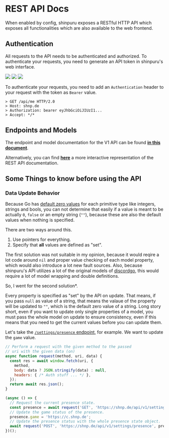 # REST API Docs

When enabled by config, shinpuru exposes a RESTful HTTP API which exposes all functionalities which are also available to the web frontend.

## Authentication

All requests to the API needs to be authenticated and authorized. To authenticate your requests, you need to generate an API token in shinpuru's web interface.

![](https://i.imgur.com/KYp2OdR.png)
![](https://i.imgur.com/RBrQwrH.png)
![](https://i.imgur.com/XPS0h7R.png)

To authenticate your requests, you need to add an `Authentication` header to your request with the token as `Bearer` value.

```
> GET /api/me HTTP/2.0
> Host: shnp.de
> Authorization: bearer eyJhbGciOiJIUzI1...
> Accept: */*
```

## Endpoints and Models

The endpoint and model documentation for the V1 API can be found [**in this document**](v1/restapi.md).

Alternatively, you can find [**here**](https://app.swaggerhub.com/apis-docs/zekroTJA/shinpuru-main-api/1.0) a more interactive representation of the REST API documentation.

## Some Things to know before using the API

### Data Update Behavior

Because Go has [default zero values](https://tour.golang.org/basics/12) for each primitive type like integers, strings and bools, you can not determine that easily if a value is meant to be actually `0`, `false` or an empty string (`""`), because these are also the default values when nothing is specified.

There are two ways around this.

1. Use pointers for everything.
2. Specify that **all** values are defined as "set".

The first solution was not suitable in my opinion, because it would reqire a lot code around `nil` and proper value checking of each model property, which would also introduce a lot new fault sources. Also, because shinpuru's API utilizes a lot of the original models of [discordgo](https://github.com/bwmarrin/discordgo), this would require a lot of model wrapping and double definitions.

So, I went for the second solution*. 

Every property is specified as "set" by the API on update. That means, if you pass `null` as value of a string, that means the valaue of the property will be updated to `""`, which is the default zero value of a string. Long story short, even if you want to update only single properties of a model, you must pass the whole model on update to ensure consistency, even if this means that you need to get the current values before you can update them.

Let's take the [`/settings/presence` endpoint](), for example. We want to update the `game` value.

```javascript
// Perform a request with the given method to the passed
// uri with the given data (on)
async function request(method, uri, data) {
  const res = await window.fetch(uri, { 
    method,
    body: data ? JSON.stringify(data) : null,
    headers: { /* Auth stuff ... */ },
  });
  return await res.json();
}

(async () => {
  // Request the current presence state.
  const presence = await request('GET', 'https://shnp.de/api/v1/settings/presence');
  // Update the game status of the presence.
  presence.game = 'https://c.shnp.de';
  // Update the presence status with the whole presence state object.
  await request('POST', 'https://shnp.de/api/v1/settings/presence', presence);
})();
```

